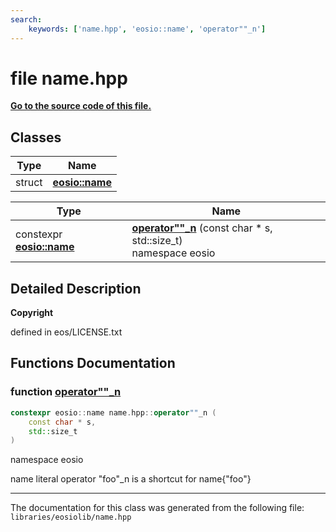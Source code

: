 ```yaml
---
search:
    keywords: ['name.hpp', 'eosio::name', 'operator""_n']
---
```


# file name.hpp

**[Go to the source code of this file.](name_8hpp_source.md)**
## Classes

|Type|Name|
|-----|-----|
|struct|[**eosio::name**](structeosio_1_1name.md)|



|Type|Name|
|-----|-----|
|constexpr **[eosio::name](structeosio_1_1name.md)**|[**operator""\_n**](name_8hpp_af3b6e026bc7d6c91906c38f47cdc586f.md#1af3b6e026bc7d6c91906c38f47cdc586f) (const char \* s, std::size\_t) <br>namespace eosio |


## Detailed Description



**Copyright**

defined in eos/LICENSE.txt 



## Functions Documentation

### function <a id="1af3b6e026bc7d6c91906c38f47cdc586f" href="#1af3b6e026bc7d6c91906c38f47cdc586f">operator""\_n</a>

```cpp
constexpr eosio::name name.hpp::operator""_n (
    const char * s,
    std::size_t 
)
```

namespace eosio 

name literal operator
"foo"\_n is a shortcut for name{"foo"} 



----------------------------------------
The documentation for this class was generated from the following file: `libraries/eosiolib/name.hpp`
